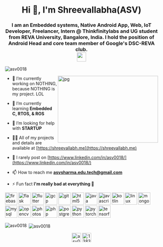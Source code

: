 <h1 align="center">Hi 👋, I'm Shreevallabha<b>(ASV)</b></h1>

<h3 align="center">I am an Embedded systems, Native Android App, Web, IoT Developer, Freelancer, Intern @ Thinkfinitylabs and UG student from REVA University, Bangalore, India. I hold the position of Android Head and core team member of Google's DSC-REVA club.<br><img src="https://emojis.slackmojis.com/emojis/images/1531849430/4246/blob-sunglasses.gif?1531849430" width="30"/></h3>

<p align="left"> <img src="https://komarev.com/ghpvc/?username=asv0018" alt="asv0018"&label=PROFILE+VIEWS /> </p>
<img align="right" alt="jpg" height="220dp" width="330dp" src="https://cdn.mos.cms.futurecdn.net/AcsWrxvSjXZnAyH6mtp9Wb.jpg" />

- 🔭 I’m currently working on NOTHING, because NOTHING is my project. LOL

- 🌱 I’m currently learning **Embedded C, RTOS, & ROS**

- 🤝 I’m looking for help with **STARTUP**

- 👨‍💻 All of my projects and details are available at [https://shreevallabh.me](https://shreevallabh.me)

- 📝 I rarely post on [https://www.linkedin.com/in/asv0018/](https://www.linkedin.com/in/asv0018/)

- 📫 How to reach me **asvsharma.edu.tech@gmail.com**

- ⚡ Fun fact **I'm really bad at everything 🏯**

<img src="https://www.vectorlogo.zone/logos/firebase/firebase-icon.svg" alt="firebase" width="40" height="40"/> <img src="https://www.vectorlogo.zone/logos/pocoo_flask/pocoo_flask-icon.svg" alt="flask" width="40" height="40"/> <img src="https://www.vectorlogo.zone/logos/flutterio/flutterio-icon.svg" alt="flutter" width="40" height="40"/> <img src="https://www.vectorlogo.zone/logos/google_cloud/google_cloud-icon.svg" alt="gcp" width="40" height="40"/> <img src="https://www.vectorlogo.zone/logos/git-scm/git-scm-icon.svg" alt="git" width="40" height="40"/> <img src="https://devicons.github.io/devicon/devicon.git/icons/html5/html5-original-wordmark.svg" alt="html5" width="40" height="40"/> <img src="https://devicons.github.io/devicon/devicon.git/icons/java/java-original-wordmark.svg" alt="java" width="40" height="40"/> <img src="https://devicons.github.io/devicon/devicon.git/icons/javascript/javascript-original.svg" alt="javascript" width="40" height="40"/> <img src="https://www.vectorlogo.zone/logos/kotlinlang/kotlinlang-icon.svg" alt="kotlin" width="40" height="40"/> <img src="https://devicons.github.io/devicon/devicon.git/icons/linux/linux-original.svg" alt="linux" width="40" height="40"/> <img src="https://devicons.github.io/devicon/devicon.git/icons/mongodb/mongodb-original-wordmark.svg" alt="mongodb" width="40" height="40"/> <img src="https://devicons.github.io/devicon/devicon.git/icons/mysql/mysql-original-wordmark.svg" alt="mysql" width="40" height="40"/> <img src="https://www.vectorlogo.zone/logos/opencv/opencv-icon.svg" alt="opencv" width="40" height="40"/> <img src="https://devicons.github.io/devicon/devicon.git/icons/photoshop/photoshop-plain.svg" alt="photoshop" width="40" height="40"/> <img src="https://devicons.github.io/devicon/devicon.git/icons/php/php-original.svg" alt="php" width="40" height="40"/> <img src="https://devicons.github.io/devicon/devicon.git/icons/postgresql/postgresql-original-wordmark.svg" alt="postgresql" width="40" height="40"/> <img src="https://devicons.github.io/devicon/devicon.git/icons/python/python-original.svg" alt="python" width="40" height="40"/> <img src="https://www.vectorlogo.zone/logos/pytorch/pytorch-icon.svg" alt="pytorch" width="40" height="40"/> <img src="https://www.vectorlogo.zone/logos/tensorflow/tensorflow-icon.svg" alt="tensorflow" width="40" height="40"/></p><p><img align="left" src="https://github-readme-stats.vercel.app/api/top-langs/?username=asv0018&layout=compact&hide=html" alt="asv0018" /></p>

<p>&nbsp;<img align="center" src="https://github-readme-stats.vercel.app/api?username=asv0018&show_icons=true" alt="asv0018" /></p>

<p align="center">
<a href="https://linkedin.com/in/asv0018" target="blank"><img align="center" src="https://cdn.jsdelivr.net/npm/simple-icons@3.0.1/icons/linkedin.svg" alt="asv0018" height="30" width="30" /></a>
<a href="https://www.instagram.com/asv_thunderman/" target="blank"><img align="center" src="https://cdn.jsdelivr.net/npm/simple-icons@3.0.1/icons/instagram.svg" alt="13833255/asv_thunderman" height="30" width="30" /></a>
</p>
